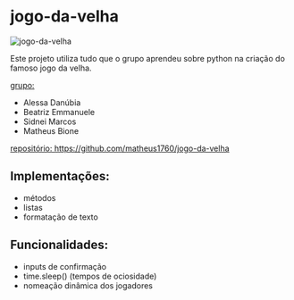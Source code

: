 # jogo-da-velha

![jogo-da-velha](https://www.thesprucecrafts.com/thmb/ok6sYPsNOIZN5zI-ZthsTd3JY8Q=/2816x1880/filters:fill(auto,1)/4250653771_aa9ff1d2cb_o-56a0ad125f9b58eba4b2bc38.jpg)

Este projeto utiliza tudo que o grupo aprendeu sobre python na criação do famoso jogo da velha.

<ins>grupo<ins>:
- Alessa Danúbia
- Beatriz Emmanuele
- Sidnei Marcos
- Matheus Bione

<ins>repositório<ins>: https://github.com/matheus1760/jogo-da-velha


## Implementações:

- métodos
- listas
- formatação de texto
 
## Funcionalidades:

- inputs de confirmação
- time.sleep() (tempos de ociosidade)
- nomeação dinâmica dos jogadores
